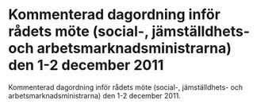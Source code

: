 # Kommenterad dagordning inför rådets möte (social-, jämställdhets- och arbetsmarknadsministrarna) den 1-2 december 2011

Kommenterad dagordning inför rådets möte (social\-, jämställdhets\- och arbetsmarknadsministrarna) den 1\-2 december 2011\.
